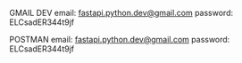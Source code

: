 GMAIL DEV
email: fastapi.python.dev@gmail.com
password: ELCsadER344t9jf

POSTMAN
email: fastapi.python.dev@gmail.com
password: ELCsadER344t9jf